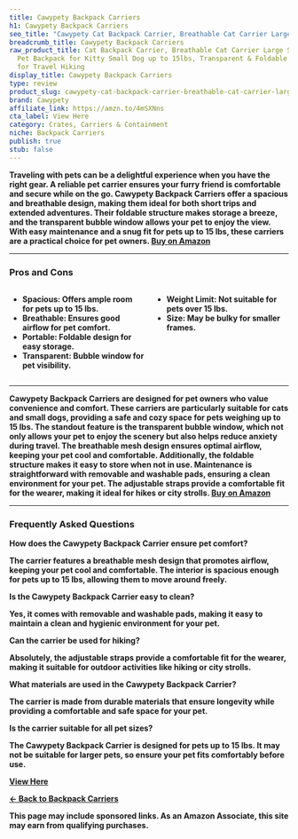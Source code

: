 ```yaml
---
title: Cawypety Backpack Carriers
h1: Cawypety Backpack Carriers
seo_title: "Cawypety Cat Backpack Carrier, Breathable Cat Carrier Large\u2026"
breadcrumb_title: Cawypety Backpack Carriers
raw_product_title: Cat Backpack Carrier, Breathable Cat Carrier Large Space Bubble
  Pet Backpack for Kitty Small Dog up to 15lbs, Transparent & Foldable Pet Carrier
  for Travel Hiking
display_title: Cawypety Backpack Carriers
type: review
product_slug: cawypety-cat-backpack-carrier-breathable-cat-carrier-large-space-bubble-01be3319
brand: Cawypety
affiliate_link: https://amzn.to/4mSXNns
cta_label: View Here
category: Crates, Carriers & Containment
niche: Backpack Carriers
publish: true
stub: false
---
```


<div id="intro" class="full-width">
  <p><strong>Traveling with pets can be a delightful experience when you have the right gear. A reliable pet carrier ensures your furry friend is comfortable and secure while on the go. Cawypety Backpack Carriers offer a spacious and breathable design, making them ideal for both short trips and extended adventures. Their foldable structure makes storage a breeze, and the transparent bubble window allows your pet to enjoy the view. With easy maintenance and a snug fit for pets up to 15 lbs, these carriers are a practical choice for pet owners. <a href="https://amzn.to/4mSXNns" rel="nofollow sponsored noopener" target="_blank"><strong>Buy on Amazon</strong></a></p>
</div>

<hr />
<h3 id="pros-cons">Pros and Cons</h3>
<div class="pc-grid" style="display:grid;grid-template-columns:1fr 1fr;gap:16px;">
  <ul>
    <li><strong>Spacious:</strong> Offers ample room for pets up to 15 lbs.</li>
    <li><strong>Breathable:</strong> Ensures good airflow for pet comfort.</li>
    <li><strong>Portable:</strong> Foldable design for easy storage.</li>
    <li><strong>Transparent:</strong> Bubble window for pet visibility.</li>
  </ul>
  <ul>
    <li><strong>Weight Limit:</strong> Not suitable for pets over 15 lbs.</li>
    <li><strong>Size:</strong> May be bulky for smaller frames.</li>
  </ul>
</div>
<hr />

<div class="full-width">
  <p>Cawypety Backpack Carriers are designed for pet owners who value convenience and comfort. These carriers are particularly suitable for cats and small dogs, providing a safe and cozy space for pets weighing up to 15 lbs. The standout feature is the transparent bubble window, which not only allows your pet to enjoy the scenery but also helps reduce anxiety during travel. The breathable mesh design ensures optimal airflow, keeping your pet cool and comfortable. Additionally, the foldable structure makes it easy to store when not in use. Maintenance is straightforward with removable and washable pads, ensuring a clean environment for your pet. The adjustable straps provide a comfortable fit for the wearer, making it ideal for hikes or city strolls. <a href="https://amzn.to/4mSXNns" rel="nofollow sponsored noopener" target="_blank"><strong>Buy on Amazon</strong></a></p>
</div>

<hr />
<h3 id="faqs">Frequently Asked Questions</h3>

<p><strong>How does the Cawypety Backpack Carrier ensure pet comfort?</strong></p>
<p>The carrier features a breathable mesh design that promotes airflow, keeping your pet cool and comfortable. The interior is spacious enough for pets up to 15 lbs, allowing them to move around freely.</p>

<p><strong>Is the Cawypety Backpack Carrier easy to clean?</strong></p>
<p>Yes, it comes with removable and washable pads, making it easy to maintain a clean and hygienic environment for your pet.</p>

<p><strong>Can the carrier be used for hiking?</strong></p>
<p>Absolutely, the adjustable straps provide a comfortable fit for the wearer, making it suitable for outdoor activities like hiking or city strolls.</p>

<p><strong>What materials are used in the Cawypety Backpack Carrier?</strong></p>
<p>The carrier is made from durable materials that ensure longevity while providing a comfortable and safe space for your pet.</p>

<p><strong>Is the carrier suitable for all pet sizes?</strong></p>
<p>The Cawypety Backpack Carrier is designed for pets up to 15 lbs. It may not be suitable for larger pets, so ensure your pet fits comfortably before use.</p>
<p><a class="btn" href="https://amzn.to/4mSXNns" target="_blank" rel="nofollow sponsored noopener">View Here</a></p>
<p><a href="/roundups/crates-carriers-containment/backpack-carriers/">← Back to Backpack Carriers</a></p>
<aside class="disclosure">This page may include sponsored links. As an Amazon Associate, this site may earn from qualifying purchases.</aside>

